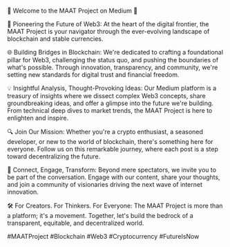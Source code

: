 🌟 Welcome to the MAAT Project on Medium 🌟


🚀 Pioneering the Future of Web3: At the heart of the digital frontier, the MAAT Project is your navigator through the ever-evolving landscape of blockchain and stable currencies.


🌐 Building Bridges in Blockchain: We're dedicated to crafting a foundational pillar for Web3, challenging the status quo, and pushing the boundaries of what's possible. Through innovation, transparency, and community, we're setting new standards for digital trust and financial freedom.


💡 Insightful Analysis, Thought-Provoking Ideas: Our Medium platform is a treasury of insights where we dissect complex Web3 concepts, share groundbreaking ideas, and offer a glimpse into the future we're building. From technical deep dives to market trends, the MAAT Project is here to enlighten and inspire.


🔍 Join Our Mission: Whether you're a crypto enthusiast, a seasoned developer, or new to the world of blockchain, there's something here for everyone. Follow us on this remarkable journey, where each post is a step toward decentralizing the future.


🔗 Connect, Engage, Transform: Beyond mere spectators, we invite you to be part of the conversation. Engage with our content, share your thoughts, and join a community of visionaries driving the next wave of internet innovation.


🛠 For Creators. For Thinkers. For Everyone: The MAAT Project is more than a platform; it's a movement. Together, let's build the bedrock of a transparent, equitable, and decentralized world.


#MAATProject #Blockchain #Web3 #Cryptocurrency #FutureIsNow


